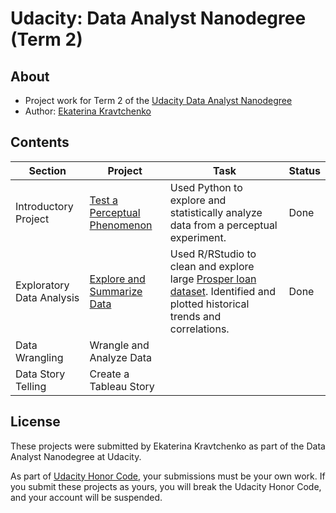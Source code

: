 # Udacity: Data Analyst Nanodegree (Term 2)

## About
- Project work for Term 2 of the [Udacity Data Analyst Nanodegree](https://classroom.udacity.com/nanodegrees/nd002/)
- Author: [Ekaterina Kravtchenko](https://github.com/eskrav)

## Contents

Section | Project | Task | Status |
--- | --- | --- | ---
Introductory Project | [Test a Perceptual Phenomenon](./perceptual-phenomenon) | Used Python to explore and statistically analyze data from a perceptual experiment. | Done 
Exploratory Data Analysis | [Explore and Summarize Data](./explore-and-summarize) | Used R/RStudio to clean and explore large [Prosper loan dataset](https://www.kaggle.com/jschnessl/prosperloans). Identified and plotted historical trends and correlations. | Done
Data Wrangling | Wrangle and Analyze Data | |
Data Story Telling | Create a Tableau Story | |

## License

These projects were submitted by Ekaterina Kravtchenko as part of the Data Analyst Nanodegree at Udacity.

As part of [Udacity Honor Code](https://udacity.zendesk.com/hc/en-us/articles/210667103-What-is-the-Udacity-Honor-Code-), your submissions must be your own work. If you submit these projects as yours, you will break the Udacity Honor Code, and your account will be suspended.

